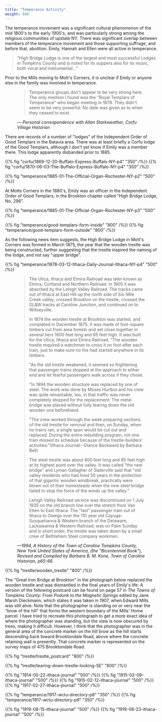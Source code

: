 ```yaml
---
title: "Temperance Activity"
weight: 600
---
```


The temperance movement was a significant cultural phenomenon of the mid 1800's to the early 1900's, and was particularly strong among the religious communities of upstate NY. There was significant overlap between members of the temperance movement and those supporting suffrage, and before that, abolition. Emily, Hannah and Ellen were all active in temperance.

<!--more-->

> "High Bridge Lodge is one of the largest and most successful Lodges in Tompkins County and is noted for its suppers also for its music, both vocal and instrumental..."

Prior to the Mills moving to Mott's Corners, it is unclear if Emily or anyone else in the family was involved in temperance.

<figure class="quote-only">
<blockquote>
Temperance groups don't appear to be very strong here. The only mention I found was the "Royal Templars of Temperance" who began meeting in 1878. They didn't seem to be very powerful. No date was given as to when they ceased to exist.
</blockquote>
<figcaption>
— <cite>Personal correspondence with Allan Starkweather, Corfu Village Historian</cite>
</figcaption>
</figure>

There are records of a number of "lodges" of the Independent Order of Good Templars in the Batavia area. There was at least briefly a Corfu lodge of the Good Templars, although I don't yet know if Emily was a member there. This lodge apparently disbanded prior to 1885. 

<div class="cols">
{{% fig "corfu/1869-12-20-Buffalo-Express-Buffalo-NY-p4" "350" /%}}
{{% fig "corfu/1870-06-03-The-Buffalo-Express-Buffalo-NY-p4" "350" /%}}
</div> 
 
{{% fig "temperance/1885-01-The-Official-Organ-Rochester-NY-p2" "500" /%}}

At Motts Corners in the 1880's, Emily was an officer in the Independent Order of Good Templars, in the Brookton chapter called "High Bridge Lodge, No. 296".

{{% fig "temperance/1885-01-The-Official-Organ-Rochester-NY-p3" "500" /%}}

{{% fig "temperance/good-templars-form-inside" "800" /%}}
{{% fig "temperance/good-templars-form-outside" "800" /%}}

As the following news item suggests, the High Bridge Lodge in Mott's Corners was formed in March 1875, the year that the wooden trestle was being constructed, further suggesting that the trestle inspired the naming of the lodge, and not say "upper bridge".

{{% fig "temperance/1878-03-12-Ithaca-Daily-Journal-Ithaca-NY-p4" "500" /%}}

<figure>

> The Utica, Ithaca and Elmira Railroad was later known as Elmira, Cortland and Northern Railroad. In 1905 it was absorbed by the Lehigh Valley Railroad. The tracks came out of Ithaca at East Hill up the north side of Six-Mile Creek valley, crossed Brookton on the trestle, crossed the DL&W tracks at Caroline Junction, and continued on to Willseyville. 
> 
> In 1874 the wooden trestle at Brookton was started, and completed in December 1875. It was made of foot-square timbers cut from area forests and set close together in several tiers 1600 feet long and 85 feet high. It was built for the Utica, Ithaca and Elmira Railroad. "The wooden trestle required a watchman to cross it on foot after each train, just to make sure no fire had started anywhere in its timbers. 
> 
> "As the old trestle weakened, it seemed so frightening that passenger trains stopped at the approach to either end and let fearful passengers walk across if they chose. 
> 
> "In 1894 the wooden structure was replaced by one of steel. The work was done by Moses Hurlbut and his crew was quite remarkable, too, in that traffic was never completely stopped for the replacement. The metal bridge was placed without fully tearing down the old wooden one beforehand. 
> 
> "The crew worked through the week preparing sections of the old trestle for removal and then, on Sunday, when no trains ran, a single span would be cut out and replaced. During the entire rebuilding program, not one train missed its schedule because of the trestle-builders' activities."(Ithaca Journal--Glance Backward by Barbara Bell) 
>
> The steel trestle was about 800 feet long and 85 feet high at its highest point over the valley. It was called "the new bridge" and Lyman Gallagher of Slaterville said that "old valley residents who had lived 50 years in the protection of that gigantic wooden windbreak, practically were blown out of their homesteads when the new steel bridge failed to stop the force of the winds up the valley." 
>
> Lehigh Valley Railroad service was discontinued on 1 July 1935 on the old branch line over the stretch from Van Etten to East Ithaca. The "last" passenger train out of Ithaca to Owego over the 110 year old Cayuga-Susquehanna & Western branch of the Delaware, Lackawanna & Western Railroad, was on Palm Sunday and in short order, the trestle was taken down by a small crew of Bethlehem Steel company workmen.

<figcaption>
<cite>
—1994, <em>A History of the Town of Caroline Tompkins County, New York United States of America</em>, (the "Bicentennial Book"), Revised and Compiled by Barbara B. M. Kone, Town of Caroline Historian, p65-66. 
</cite> 
</figcaption>
</figure>

{{% fig "trestle/wooden_trestle" "800" /%}}

The "Great Iron Bridge at Brookton" in the photograph below replaced the wooden trestle and was dismantled in the final years of Emily's life. A version of the following postcard can be found on page 57 in *The Towns of Tompkins County: From Podunk to the Magnetic Springs* edited by Jane Marsh Dieckmann, which states it was taken in 1907, when Edward Mills was still alive. Note that the photographer is standing on or very near the "brow of the hill" that forms the western boundary of the Mills' Home parcel. I have tried to recreate this photograph to get a more exact idea of where the photographer was standing, but the view is now obscured by trees, making it difficult. However, I think that the photographer was in the general area of the concrete marker on the hill brow as the hill starts descending back toward Brooktondale Road, above where the concrete retaining wall is presently. That concrete marker is represented on the survey maps of 475 Brooktondale Road.

{{% fig "trestle/trestle_postcard" "800" /%}}

{{% fig "trestle/tearing-down-trestle-looking-SE" "800" /%}}

{{% fig "1914-05-22-ithaca-journal" "500" /%}}
{{% fig "1915-02-09-ithaca-journal" "500" /%}}
{{% fig "1915-02-12-ithaca-journal" "500" /%}}
{{% fig "1917-02-27-ithaca-journal" "500" /%}}

<div class="cols">
    {{% fig "temperance/1917-wctu-directory-p8" "350" /%}}
    {{% fig "temperance/1917-wctu-directory-p9" "350" /%}}
</div>

{{% fig "1919-08-15-ithaca-journal" "500" /%}}
{{% fig "1919-08-23-ithaca-journal" "500" /%}}
